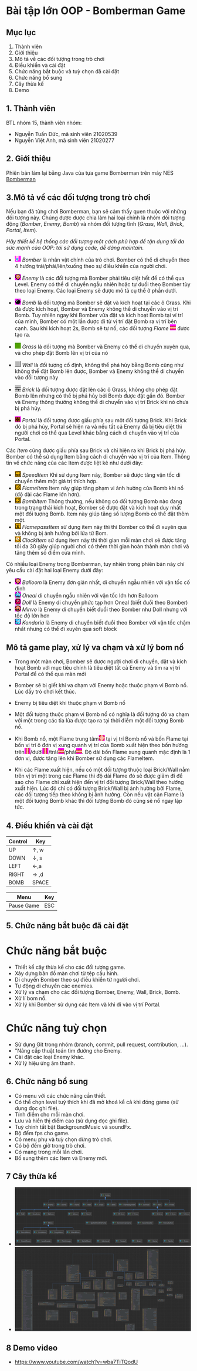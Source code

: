 # Bài tập lớn OOP - Bomberman Game

## **Mục lục**
1. Thành viên
2. Giới thiệu
3. Mô tả về các đối tượng trong trò chơi
4. Điều khiển và cài đặt
5. Chức năng bắt buộc và tuỳ chọn đã cài đặt
6. Chức năng bổ sung
7. Cây thừa kế
8. Demo

## **1. Thành viên** 
BTL nhóm 15, thành viên nhóm:
- Nguyễn Tuấn Đức, mã sinh viên 21020539
- Nguyễn Việt Anh, mã sinh viên 21020277

## **2. Giới thiệu**
Phiên bản làm lại bằng Java của tựa game Bomberman trên máy NES [Bomberman](https://www.youtube.com/watch?v=mKIOVwqgSXM)

## **3.Mô tả về các đối tượng trong trò chơi**
Nếu bạn đã từng chơi Bomberman, bạn sẽ cảm thấy quen thuộc với những đối tượng này. Chúng được được chia làm hai loại chính là nhóm đối tượng động (*Bomber*, *Enemy*, *Bomb*) và nhóm đối tượng tĩnh (*Grass*, *Wall*, *Brick*, *Portal*, *Item*).

*Hãy thiết kế hệ thống các đối tượng một cách phù hợp để tận dụng tối đa sức mạnh của OOP: tái sử dụng code, dễ dàng maintain.*

- ![](res/sprites/player_down.png) *Bomber* là nhân vật chính của trò chơi. Bomber có thể di chuyển theo 4 hướng trái/phải/lên/xuống theo sự điều khiển của người chơi. 
- ![](res/sprites/balloom_left1.png) *Enemy* là các đối tượng mà Bomber phải tiêu diệt hết để có thể qua Level. Enemy có thể di chuyển ngẫu nhiên hoặc tự đuổi theo Bomber tùy theo loại Enemy. Các loại Enemy sẽ được mô tả cụ thể ở phần dưới.
- ![](res/sprites/bomb.png) *Bomb* là đối tượng mà Bomber sẽ đặt và kích hoạt tại các ô Grass. Khi đã được kích hoạt, Bomber và Enemy không thể di chuyển vào vị trí Bomb. Tuy nhiên ngay khi Bomber vừa đặt và kích hoạt Bomb tại ví trí của mình, Bomber có một lần được đi từ vị trí đặt Bomb ra vị trí bên cạnh. Sau khi kích hoạt 2s, Bomb sẽ tự nổ, các đối tượng *Flame* ![](res/sprites/explosion_horizontal.png) được tạo ra.


- ![](res/sprites/grass.png) *Grass* là đối tượng mà Bomber và Enemy có thể di chuyển xuyên qua, và cho phép đặt Bomb lên vị trí của nó
- ![](res/sprites/wall.png) *Wall* là đối tượng cố định, không thể phá hủy bằng Bomb cũng như không thể đặt Bomb lên được, Bomber và Enemy không thể di chuyển vào đối tượng này
- ![](res/sprites/brick.png) *Brick* là đối tượng được đặt lên các ô Grass, không cho phép đặt Bomb lên nhưng có thể bị phá hủy bởi Bomb được đặt gần đó. Bomber và Enemy thông thường không thể di chuyển vào vị trí Brick khi nó chưa bị phá hủy.


- ![](res/sprites/portal.png) *Portal* là đối tượng được giấu phía sau một đối tượng Brick. Khi Brick đó bị phá hủy, Portal sẽ hiện ra và nếu tất cả Enemy đã bị tiêu diệt thì người chơi có thể qua Level khác bằng cách di chuyển vào vị trí của Portal.

Các *Item* cũng được giấu phía sau Brick và chỉ hiện ra khi Brick bị phá hủy. Bomber có thể sử dụng Item bằng cách di chuyển vào vị trí của Item. Thông tin về chức năng của các Item được liệt kê như dưới đây:
- ![](res/sprites/powerup_speed.png) *SpeedItem* Khi sử dụng Item này, Bomber sẽ được tăng vận tốc di chuyển thêm một giá trị thích hợp.
- ![](res/sprites/powerup_flames.png) *FlameItem* Item này giúp tăng phạm vi ảnh hưởng của Bomb khi nổ (độ dài các Flame lớn hơn).
- ![](res/sprites/powerup_bombs.png) *BombItem* Thông thường, nếu không có đối tượng Bomb nào đang trong trạng thái kích hoạt, Bomber sẽ được đặt và kích hoạt duy nhất một đối tượng Bomb. Item này giúp tăng số lượng Bomb có thể đặt thêm một.
- ![](res/sprites/powerup_flamepass.png) *FlamepassItem* sử dụng item này thì thì Bomber có thể đi xuyên qua và không bị ảnh hưởng bởi lửa từ Bom.
- ![](res/sprites/powerup_clock.png) *ClockItem* sử dụng item này thì thời gian mỗi màn chơi sẽ được tăng tối đa 30 giây giúp người chơi có thêm thời gian hoàn thành màn chơi và tăng thêm số điểm cửa mình.

Có nhiều loại Enemy trong Bomberman, tuy nhiên trong phiên bản này chỉ yêu cầu cài đặt hai loại Enemy dưới đây:
- ![](res/sprites/balloom_left1.png) *Balloom* là Enemy đơn giản nhất, di chuyển ngẫu nhiên với vận tốc cố định
- ![](res/sprites/oneal_left1.png) *Oneal* di chuyển ngẫu nhiên với vận tốc lớn hơn Balloom
- ![](res/sprites/doll_left1.png) *Doll* là Enemy di chuyển phức tạp hơn Oneal (biết đuổi theo Bomber)
- ![](res/sprites/minvo_left1.png) *Minvo* là Enemy di chuyển biết đuổi theo Bomber như Doll nhưng với tốc độ lớn hơn
- ![](res/sprites/kondoria_left1.png) *Kondoria* là Enemy di chuyển biết đuổi theo Bomber với vận tốc chậm nhất nhưng có thể đi xuyên qua soft block

## Mô tả game play, xử lý va chạm và xử lý bom nổ
- Trong một màn chơi, Bomber sẽ được người chơi di chuyển, đặt và kích hoạt Bomb với mục tiêu chính là tiêu diệt tất cả Enemy và tìm ra vị trí Portal để có thể qua màn mới
- Bomber sẽ bị giết khi va chạm với Enemy hoặc thuộc phạm vi Bomb nổ. Lúc đấy trò chơi kết thúc.
- Enemy bị tiêu diệt khi thuộc phạm vi Bomb nổ
- Một đối tượng thuộc phạm vi Bomb nổ có nghĩa là đối tượng đó va chạm với một trong các tia lửa được tạo ra tại thời điểm một đối tượng Bomb nổ.

- Khi Bomb nổ, một Flame trung tâm![](res/sprites/bomb_exploded.png) tại vị trí Bomb nổ và bốn Flame tại bốn vị trí ô đơn vị xung quanh vị trí của Bomb xuất hiện theo bốn hướng trên![](res/sprites/explosion_vertical.png)/dưới![](res/sprites/explosion_vertical.png)/trái![](res/sprites/explosion_horizontal.png)/phải![](res/sprites/explosion_horizontal.png). Độ dài bốn Flame xung quanh mặc định là 1 đơn vị, được tăng lên khi Bomber sử dụng các FlameItem.
- Khi các Flame xuất hiện, nếu có một đối tượng thuộc loại Brick/Wall nằm trên vị trí một trong các Flame thì độ dài Flame đó sẽ được giảm đi để sao cho Flame chỉ xuất hiện đến vị trí đối tượng Brick/Wall theo hướng xuất hiện. Lúc đó chỉ có đối tượng Brick/Wall bị ảnh hưởng bởi Flame, các đối tượng tiếp theo không bị ảnh hưởng. Còn nếu vật cản Flame là một đối tượng Bomb khác thì đối tượng Bomb đó cũng sẽ nổ ngay lập tức.

## **4. Điều khiển và cài đặt**
| Control | Key   |
|---------|-------|
| UP      | ↑, w  |
| DOWN    | ↓, s  |
| LEFT    | ←,a   |
| RIGHT   | → ,d  |
| BOMB    |SPACE  |

|Menu            | Key |
|---------       |-----|
| Pause Game     | ESC |

## **5. Chức năng bắt buộc đã cài đặt**
# **Chức năng bắt buộc**
- Thiết kế cây thừa kế cho các đối tượng game.
- Xây dựng bản đồ màn chơi từ tệp cấu hình.
- Di chuyển Bomber theo sự điều khiển từ người chơi.
- Tự động di chuyển các enemies.
- Xử lý va chạm cho các đối tượng Bomber, Enemy, Wall, Brick, Bomb.
- Xử lí bom nổ.
- Xử lý khi Bomber sử dụng các Item và khi đi vào vị trí Portal.
# **Chức năng tuỳ chọn**
- Sử dụng Git trong nhóm (branch, commit, pull request, contribution, ...).
- "Nâng cấp thuật toán tìm đường cho Enemy.
- Cài đặt các loại Enemy khác.
- Xử lý hiệu ứng âm thanh.

## **6. Chức năng bổ sung**
- Có menu với các chức năng cần thiết.
- Có thể chọn level tuỳ thích khi đã mở khoá kể cả khi đóng game (sử dụng đọc ghi file).
- Tính điểm cho mỗi màn chơi.
- Lưu và hiển thị điểm cao (sử dụng đọc ghi file).
- Tuỳ chỉnh tắt bật BackgroundMusic và soundFx.
- Bộ đếm fps cho game.
- Có menu phụ và tuỳ chọn dừng trò chơi.
- Có bộ đếm giờ trong trò chơi.
- Có mạng trong mỗi lần chơi.
- Bổ sung thêm các Item và Enemy mới.

## **7 Cây thừa kế**
 - ![](res/readme/UML1.png)
 - ![](res/readme/UML2.png)

## **8 Demo video**
- https://www.youtube.com/watch?v=wba7TiTQodU
